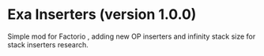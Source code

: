 # Exa Inserters (version 1.0.0)
Simple mod for Factorio , adding new OP inserters and infinity stack size for stack inserters research.
